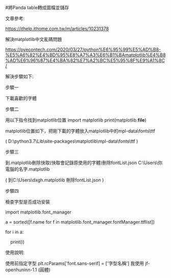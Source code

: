  #將Panda table轉成圖檔並儲存

文章參考:

https://ithelp.ithome.com.tw/m/articles/10231378 



解決matplotlib中文亂碼問題
  
https://pyecontech.com/2020/03/27/python%E6%95%99%E5%AD%B8-%E5%A6%82%E4%BD%95%E8%A7%A3%E6%B1%BAmatplotlib%E4%B8%AD%E6%96%87%E4%BA%82%E7%A2%BC%E5%95%8F%E9%A1%8C/


解決步驟如下:


步驟一 

下載喜歡的字體



步驟二 

用以下指令找到matplotlib位置
import matplotlib
print(matplotlib.__file__)

matplotlib位置如下，把剛下載的字體放入matplotlib中的mpl-data\fonts\ttf

( D:\python3.7\Lib\site-packages\matplotlib\mpl-data\fonts\ttf )



步驟三 

到\.matplotlib刪除快取(快取會記錄原使用的字體)刪除fontList.json
 C:\Users\你電腦的名字\.matplotlib
 
( 到C:\Users\dxgh\.matplotlib 刪除fontList.json )



步驟四

檢查字型是否成功安裝

import matplotlib.font_manager 

a = sorted([f.name for f in matplotlib.font_manager.fontManager.ttflist])

for i in a:

    print(i)



使用說明:

使用前指定字型
plt.rcParams['font.sans-serif] = ['字型名稱']
我使用 jf-openhuninn-1.1 (圓體)
